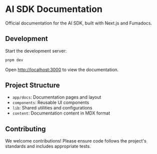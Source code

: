 # AI SDK Documentation

Official documentation for the AI SDK, built with Next.js and Fumadocs.

## Development

Start the development server:

```bash
pnpm dev
```

Open [http://localhost:3000](http://localhost:3000) to view the documentation.

## Project Structure

- `app/docs`: Documentation pages and layout
- `components`: Reusable UI components
- `lib`: Shared utilities and configurations
- `content`: Documentation content in MDX format

## Contributing

We welcome contributions! Please ensure code follows the project's standards and includes appropriate tests.
